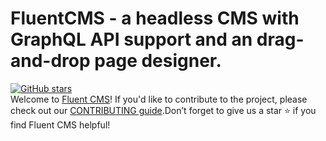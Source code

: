 # FluentCMS - a headless CMS with GraphQL API support and an drag-and-drop page designer.
[![GitHub stars](https://img.shields.io/github/stars/fluent-cms/fluent-cms.svg?style=social&label=Star)](https://github.com/fluent-cms/fluent-cms/stargazers)  
Welcome to [Fluent CMS](https://github.com/fluent-cms/fluent-cms)! 
If you'd like to contribute to the project, please check out our [CONTRIBUTING guide](https://github.com/fluent-cms/fluent-cms/blob/main/CONTRIBUTING.md).Don’t forget to give us a star  ⭐ if you find Fluent CMS helpful!  